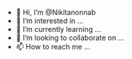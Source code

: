- 👋 Hi, I’m @Nikitanonnab
- 👀 I’m interested in ...
- 🌱 I’m currently learning ...
- 💞️ I’m looking to collaborate on ...
- 📫 How to reach me ...

<!---
Nikitanonnab/Nikitanonnab is a ✨ special ✨ repository because its `README.md` (this file) appears on your GitHub profile.
You can click the Preview link to take a look at your changes.
--->
